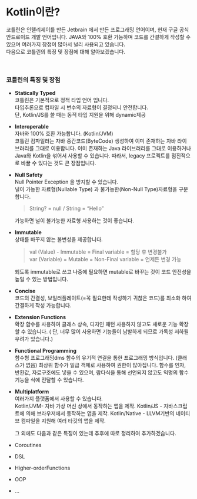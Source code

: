 # Kotlin이란?  
코틀린은 인텔리제이를 만든 Jetbrain 에서 만든 프로그래밍 언어이며, 현재 구글 공식 안드로이드 개발 언어입니다. JAVA와 100% 호환 가능하며 코드를 간결하게 작성할 수 있으며 여러가지 장점이 많아서 널리 사용되고 있습니다.  
다음으로 코틀린의 특징 및 장점에 대해 알아보겠습니다.

<br>

### 코틀린의 특징 및 장점
- **Statically Typed**  
   코틀린은 기본적으로 정적 타입 언어 입니다.  
   타입추론으로 컴파일 시 변수의 자료형이 결정되니 안전합니다.  
   단, Kotlin/JS를 쓸 때는 동적 타입 지원을 위해 dynamic제공  

- **Interoperable**  
  자바와 100% 호환 가능합니다. (Kotlin/JVM)  
  코틀린 컴파일러는 자바 중간코드(ByteCode) 생성하여 이미 존재하는 자바 라이브러리를 그대로 이용합니다. 이미 존재하는 Java 라이브러리를 그대로 이용하거나 Java와 Kotlin을 섞어서 사용할 수 있습니다. 따라서, legacy 프로젝트를 점진적으로 바꿀 수 있다는 것도 큰 장점입니다.  

- **Null Safety**  
  Null Pointer Exception 을 방지할 수 있습니다.  
  널이 가능한 자료형(Nullable Type) 과 불가능한(Non-Null Type)자료형을 구분합니다.  
  > String? = null / String = “Hello”   

  가능하면 널이 불가능한 자료형 사용하는 것이 좋습니다.

- **Immutable**  
  상태를 바꾸지 않는 불변성을 제공합니다.
  > val (Value) - Immutable = Final variable = 할당 후 변경불가  
  > var (Variable) = Mutable = Non-Final variable = 언제든 변경 가능  
  
  되도록 immutable로 쓰고 나중에 필요하면 mutable로 바꾸는 것이 코드 안전성을 높일 수 있는 방법입니다.  

- **Concise**  
  코드의 간결성, 보일러플레이트(=꼭 필요한데 작성하기 귀찮은 코드)를 최소화 하여 간결하게 작성 가능합니다.  

- **Extension Functions**  
  확장 함수를 사용하여 클래스 상속, 디자인 패턴 사용하지 않고도 새로운 기능 확장 할 수 있습니다. ( 단, 너무 많이 사용하면 기능들이 남발하게 되므로 가독성  저하될 우려가 있습니다.)  

- **Functional Programming**  
  함수형 프로그래밍dms 함수의 유기적 연결을 통한 프로그래밍 방식입니다. (클래스가 없음) 최상위 함수가 일급 객체로 사용하여 권한이 많아집니다. 함수를 인자, 반환값, 자료구조에도 넣을 수 있으며, 람다식을 통해 선언되지 않고도 익명의 함수기능을 식에 전달할 수 있습니다.  

- **Multiplatform**  
  여러가지 플랫폼에서 사용할 수 있습니다.  
  Kotlin/JVM- 자바 가상 머신 상에서 동작하는 앱을 제작.
  Kotlin/JS - 자바스크립트에 의해 브라우저에서 동작하는 앱을 제작.  Kotlin/Native - LLVM기반의 네이티브 컴파일을 지원해 여러 타깃의 앱을 제작.

  그 외에도 다음과 같은 특징이 있는데 추후에 따로 정리하여 추가하겠습니다.  
  
- Coroutines
- DSL
- Higher-orderFunctions
- OOP
- …